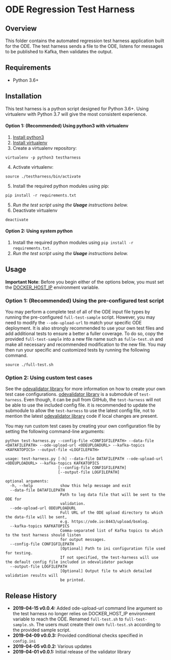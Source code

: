 # ODE Regression Test Harness

## Overview

This folder contains the automated regression test harness application built for the ODE. The test harness sends a file to the ODE, listens for messages to be published to Kafka, then validates the output.

## Requirements

- Python 3.6+

## Installation

This test harness is a python script designed for Python 3.6+. Using virtualenv with Python 3.7 will give the most consistent experience.

#### Option 1: (Recommended) Using python3 with virtualenv

1. [Install python3](https://realpython.com/installing-python/)
2. [Install virtualenv](https://virtualenv.pypa.io/en/stable/installation/)
3. Create a virtualenv repository:
```
virtualenv -p python3 testharness
```
4. Activate virtualenv:
```
source ./testharness/bin/activate
```
5. Install the required python modules using pip:
```
pip install -r requirements.txt
```
5. _Run the test script using the **Usage** instructions below._
6. Deactivate virtualenv
```
deactivate
```

#### Option 2: Using system python

1. Install the required python modules using `pip install -r requirements.txt`.
2.  _Run the test script using the **Usage** instructions below._

## Usage

**Important Note**: Before you begin either of the options below, you must set the [DOCKER_HOST_IP](https://github.com/usdot-jpo-ode/jpo-ode/wiki/Docker-management#obtaining-docker_host_ip) environment variable.

### Option 1:  (Recommended) Using the pre-configured test script

You may perform a complete test of all of the ODE input file types by running the pre-configured `full-test-sample` script.
However, you may need to modify the `--ode-upload-url` to match your specific ODE deployment. It is also strongly recommended
to use your own test files and add additional tests to ensure a better a fuller coverage. To do so, copy the provided
`full-test-sample` into a new file name such as `fulle-test.sh` and make all necessary and recommended modification to the new file.
You may then run your specific and customized tests by running the following command.

`source ./full-test.sh`

### Option 2: Using custom test cases

See the [odevalidator library](https://github.com/usdot-jpo-ode/ode-output-validator-library) for more information on how to create your own test case configurations.
[odevalidator library](https://github.com/usdot-jpo-ode/ode-output-validator-library) is a submodule of `test-harness`. Even though, it can be
pull from GitHub, the `test-harness` will not be able to use the included config file. 
it is recommended to update the submodule to allow the `test-harness` to use the latest config file, not to mention
the latest [odevalidator library](https://github.com/usdot-jpo-ode/ode-output-validator-library) code if local changes are present.

You may run custom test cases by creating your own configuration file by setting the following command-line arguments:

`python test-harness.py --config-file <CONFIGFILEPATH> --data-file <DATAFILEPATH> --ode-upload-url <ODEUPLOADURL> --kafka-topics <KAFKATOPICS> --output-file <LOGFILEPATH>`

```
usage: test-harness.py [-h] --data-file DATAFILEPATH --ode-upload-url <ODEUPLOADURL> --kafka-topics KAFKATOPICS
                       [--config-file CONFIGFILEPATH]
                       [--output-file LOGFILEPATH]

optional arguments:
  -h, --help            show this help message and exit
  --data-file DATAFILEPATH
                        Path to log data file that will be sent to the ODE for
                        validation.
  --ode-upload-url ODEUPLOADURL
						Full URL of the ODE upload directory to which the data-file will be sent, 
						e.g. https://ode.io:8443/upload/bsmlog.
  --kafka-topics KAFKATOPICS
                        Comma-separated list of Kafka topics to which to the test harness should listen
                        for output messages.
  --config-file CONFIGFILEPATH
                        [Optional] Path to ini configuration file used for testing.
						If not specified, the test-harness will use the default config file included in odevalidator package
  --output-file LOGFILEPATH
                        [Optional] Output file to which detailed validation results will
                        be printed.
```

## Release History
- **2019-04-15 v0.0.4:** Added ode-upload-url command line argument so the test harness no longer relies on DOCKER_HOST_IP environment variable to reach the ODE. Renamed `full-test.sh` to `full-test-sample.sh`. The users must create their own `full-test.sh` according to the provided sample script.
- **2019-04-09 v0.0.3:** Provided conditional checks specified in `config.ini`
- **2019-04-05 v0.0.2:** Various updates
- **2019-04-01 v0.0.1:** Initial release of the validator library